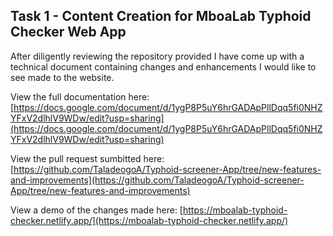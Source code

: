 ## **Task 1 - Content Creation for MboaLab Typhoid Checker Web App**

After diligently reviewing the repository provided I have come up with a technical document containing changes and enhancements I would like to see made to the website.

View the full documentation here: [https://docs.google.com/document/d/1ygP8P5uY6hrGADApPllDqq5fi0NHZYFxV2dlhlV9WDw/edit?usp=sharing](https://docs.google.com/document/d/1ygP8P5uY6hrGADApPllDqq5fi0NHZYFxV2dlhlV9WDw/edit?usp=sharing)

View the pull request sumbitted here: [https://github.com/TaladeogoA/Typhoid-screener-App/tree/new-features-and-improvements](https://github.com/TaladeogoA/Typhoid-screener-App/tree/new-features-and-improvements)

View a demo of the changes made here: [https://mboalab-typhoid-checker.netlify.app/](https://mboalab-typhoid-checker.netlify.app/)
